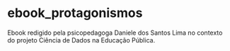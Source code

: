 # ebook_protagonismos
Ebook redigido pela psicopedagoga Daniele dos Santos Lima no contexto do projeto Ciência de Dados na Educação Pública. 
